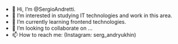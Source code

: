 - 👋 Hi, I’m @SergioAndretti.
- 👀 I’m interested in studying IT technologies and work in this area.
- 🌱 I’m currently learning frontend technologies.
- 💞️ I’m looking to collaborate on ...
- 📫 How to reach me: (Instagram: serg_andryukhin)

<!---
SergioAndretti/SergioAndretti is a ✨ special ✨ repository because its `README.md` (this file) appears on your GitHub profile.
You can click the Preview link to take a look at your changes.
--->
